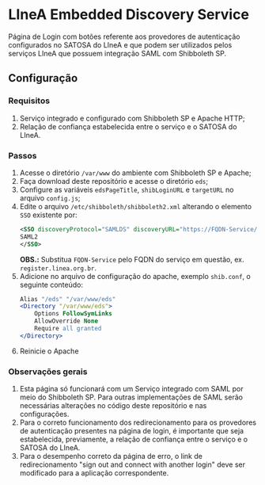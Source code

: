 # LIneA Embedded Discovery Service

Página de Login com botões referente aos provedores de autenticação configurados no SATOSA do LIneA e que podem ser utilizados pelos serviços LIneA que possuem integração SAML com Shibboleth SP.

## Configuração

### Requisitos

1. Serviço integrado e configurado com Shibboleth SP e Apache HTTP;
2. Relação de confiança estabelecida entre o serviço e o SATOSA do LIneA.

### Passos

1. Acesse o diretório `/var/www` do ambiente com Shibboleth SP e Apache; 
2. Faça download deste repositório e acesse o diretório `eds`; 
3. Configure as variáveis `edsPageTitle`, `shibLoginURL` e `targetURL` no arquivo `config.js`;
4. Edite o arquivo `/etc/shibboleth/shibboleth2.xml` alterando o elemento `SSO` existente por:
    ```xml
    <SSO discoveryProtocol="SAMLDS" discoveryURL="https://FQDN-Service/eds">
    SAML2
    </SSO>
    ```
    **OBS.:** Substitua `FQDN-Service` pelo FQDN do serviço em questão, ex. `register.linea.org.br`.
5. Adicione no arquivo de configuração do apache, exemplo `shib.conf`, o seguinte conteúdo:
    ```apache
    Alias "/eds" "/var/www/eds"
    <Directory "/var/www/eds">
        Options FollowSymLinks
        AllowOverride None
        Require all granted
    </Directory>
    ```
6. Reinicie o Apache

### Observações gerais

1. Esta página só funcionará com um Serviço integrado com SAML por meio do Shibboleth SP. Para outras implementações de SAML serão necessárias alterações no código deste repositório e nas configurações.
2. Para o correto funcionamento dos redirecionamento para os provedores de autenticação presentes na página de login, é importante que seja estabelecida, previamente, a relação de confiança entre o serviço e o SATOSA do LIneA.
3. Para o desempenho correto da página de erro, o link de redirecionamento "sign out and connect with another login" deve ser modificado para a aplicação correspondente.
